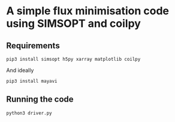 # A simple flux minimisation code using SIMSOPT and coilpy

## Requirements

    pip3 install simsopt h5py xarray matplotlib coilpy 
    
And ideally

    pip3 install mayavi

## Running the code

    python3 driver.py
